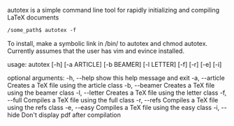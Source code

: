autotex is a simple command line tool for rapidly initializing and compiling LaTeX documents
```markdown
/some_path$ autotex -f 
```
To install, make a symbolic link in /bin/ to autotex and chmod autotex. Currently assumes that the user has vim and evince installed. 

usage: autotex [-h] [-a ARTICLE] [-b BEAMER] [-l LETTER] [-f] [-r] [-e] [-i]

optional arguments:
  -h, --help            show this help message and exit
  -a, --article 		Creates a TeX file using the article class
  -b, --beamer 			Creates a TeX file using the beamer class
  -l, --letter 			Creates a TeX file using the letter class
  -f, --full            Compiles a TeX file using the full class
  -r, --refs            Compiles a TeX file using the refs class
  -e, --easy            Compiles a TeX file using the easy class
  -i, --hide            Don't display pdf after compilation
